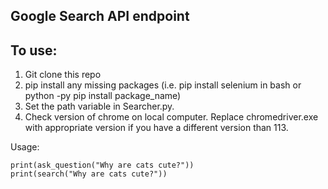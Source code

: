 ## Google Search API endpoint

## To use:
1. Git clone this repo  
2. pip install any missing packages (i.e. pip install selenium in bash or python -py pip install package_name)  
3. Set the path variable in Searcher.py.  
4. Check version of chrome on local computer. Replace chromedriver.exe with appropriate version if you have a different version than 113.  

Usage:
```
print(ask_question("Why are cats cute?"))
print(search("Why are cats cute?"))
```
